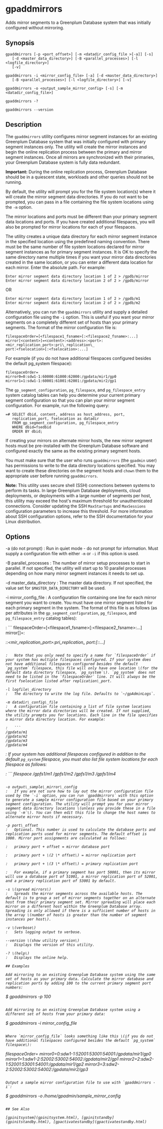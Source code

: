 # gpaddmirrors 

Adds mirror segments to a Greenplum Database system that was initially configured without mirroring.

## Synopsis 

```
gpaddmirrors [-p <port_offset>] [-m <datadir_config_file >[-a]] [-s] 
   [-d <master_data_directory>] [-B <parallel_processes>] [-l <logfile_directory>]
   [-v]

gpaddmirrors -i <mirror_config_file> [-a] [-d <master_data_directory>]
   [-B <parallel_processes>] [-l <logfile_directory>] [-v]

gpaddmirrors -o <output_sample_mirror_config> [-s] [-m <datadir_config_file>]

gpaddmirrors -? 

gpaddmirrors --version
```

## Description 

The `gpaddmirrors` utility configures mirror segment instances for an existing Greenplum Database system that was initially configured with primary segment instances only. The utility will create the mirror instances and begin the online replication process between the primary and mirror segment instances. Once all mirrors are synchronized with their primaries, your Greenplum Database system is fully data redundant.

**Important:** During the online replication process, Greenplum Database should be in a quiescent state, workloads and other queries should not be running.

By default, the utility will prompt you for the file system location\(s\) where it will create the mirror segment data directories. If you do not want to be prompted, you can pass in a file containing the file system locations using the `-m` option.

The mirror locations and ports must be different than your primary segment data locations and ports. If you have created additional filespaces, you will also be prompted for mirror locations for each of your filespaces.

The utility creates a unique data directory for each mirror segment instance in the specified location using the predefined naming convention. There must be the same number of file system locations declared for mirror segment instances as for primary segment instances. It is OK to specify the same directory name multiple times if you want your mirror data directories created in the same location, or you can enter a different data location for each mirror. Enter the absolute path. For example:

```
Enter mirror segment data directory location 1 of 2 > /gpdb/mirror
Enter mirror segment data directory location 2 of 2 > /gpdb/mirror
```

OR

```
Enter mirror segment data directory location 1 of 2 > /gpdb/m1
Enter mirror segment data directory location 2 of 2 > /gpdb/m2
```

Alternatively, you can run the `gpaddmirrors` utility and supply a detailed configuration file using the `-i` option. This is useful if you want your mirror segments on a completely different set of hosts than your primary segments. The format of the mirror configuration file is:

```
filespaceOrder=[<filespace1_fsname>[:<filespace2_fsname>:...]
mirror[<content>]=<content>:<address>:<port>:<mir_replication_port>:pri\_replication\_
port:<fselocation>[:<fselocation>:...]
```

For example \(if you do not have additional filespaces configured besides the default pg\_system filespace\):

```
filespaceOrder=
mirror0=0:sdw1-1:60000:61000:62000:/gpdata/mir1/gp0
mirror1=1:sdw1-1:60001:61001:62001:/gpdata/mir2/gp1
```

The `gp_segment_configuration`, `pg_filespace`, and `pg_filespace_entry` system catalog tables can help you determine your current primary segment configuration so that you can plan your mirror segment configuration. For example, run the following query:

```
=# SELECT dbid, content, address as host_address, port, 
   replication_port, fselocation as datadir 
   FROM gp_segment_configuration, pg_filespace_entry 
   WHERE dbid=fsedbid 
   ORDER BY dbid;
```

If creating your mirrors on alternate mirror hosts, the new mirror segment hosts must be pre-installed with the Greenplum Database software and configured exactly the same as the existing primary segment hosts.

You must make sure that the user who runs `gpaddmirrors` \(the `gpadmin` user\) has permissions to write to the data directory locations specified. You may want to create these directories on the segment hosts and `chown` them to the appropriate user before running `gpaddmirrors`.

**Note:** This utility uses secure shell \(SSH\) connections between systems to perform its tasks. In large Greenplum Database deployments, cloud deployments, or deployments with a large number of segments per host, this utility may exceed the host's maximum threshold for unauthenticated connections. Consider updating the SSH `MaxStartups` and `MaxSessions` configuration parameters to increase this threshold. For more information about SSH configuration options, refer to the SSH documentation for your Linux distribution.

## Options 

-a \(do not prompt\)
:   Run in quiet mode - do not prompt for information. Must supply a configuration file with either `-m` or `-i` if this option is used.

-B parallel\_processes
:   The number of mirror setup processes to start in parallel. If not specified, the utility will start up to 10 parallel processes depending on how many mirror segment instances it needs to set up.

-d master\_data\_directory
:   The master data directory. If not specified, the value set for `$MASTER_DATA_DIRECTORY` will be used.

-i mirror\_config\_file
:   A configuration file containing one line for each mirror segment you want to create. You must have one mirror segment listed for each primary segment in the system. The format of this file is as follows \(as per attributes in the `gp_segment_configuration`, `pg_filespace`, and `pg_filespace_entry` catalog tables\):

:   ```
filespaceOrder=[<filespace1_fsname>[:<filespace2_fsname>:...]
mirror[<content>]=<content>:<address>:<port>:<mir_replication_port>:pri\_replication\_
port:<fselocation>[:<fselocation>:...]
```

:   Note that you only need to specify a name for `filespaceOrder` if your system has multiple filespaces configured. If your system does not have additional filespaces configured besides the default `pg_system` filespace, this file will only have one location \(for the default data directory filespace, `pg_system`\). `pg_system` does not need to be listed in the `filespaceOrder` line. It will always be the first fselocation listed after replication\_port.

-l logfile\_directory
:   The directory to write the log file. Defaults to `~/gpAdminLogs`.

-m datadir\_config\_file
:   A configuration file containing a list of file system locations where the mirror data directories will be created. If not supplied, the utility prompts you for locations. Each line in the file specifies a mirror data directory location. For example:

:   ```
/gpdata/m1
/gpdata/m2
/gpdata/m3
/gpdata/m4
```

:   If your system has additional filespaces configured in addition to the default `pg_system` filespace, you must also list file system locations for each filespace as follows:

:   ```
filespace <filespace1>
/gpfs1/m1
/gpfs1/m2
/gpfs1/m3
/gpfs1/m4
```

-o output\_sample\_mirror\_config
:   If you are not sure how to lay out the mirror configuration file used by the `-i` option, you can run `gpaddmirrors` with this option to generate a sample mirror configuration file based on your primary segment configuration. The utility will prompt you for your mirror segment data directory locations \(unless you provide these in a file using `-m`\). You can then edit this file to change the host names to alternate mirror hosts if necessary.

-p port\_offset
:   Optional. This number is used to calculate the database ports and replication ports used for mirror segments. The default offset is 1000. Mirror port assignments are calculated as follows:

:   primary port + offset = mirror database port

:   primary port + \(2 \* offset\) = mirror replication port

:   primary port + \(3 \* offset\) = primary replication port

:   For example, if a primary segment has port 50001, then its mirror will use a database port of 51001, a mirror replication port of 52001, and a primary replication port of 53001 by default.

-s \(spread mirrors\)
:   Spreads the mirror segments across the available hosts. The default is to group a set of mirror segments together on an alternate host from their primary segment set. Mirror spreading will place each mirror on a different host within the Greenplum Database array. Spreading is only allowed if there is a sufficient number of hosts in the array \(number of hosts is greater than the number of segment instances per host\).

-v \(verbose\)
:   Sets logging output to verbose.

--version \(show utility version\)
:   Displays the version of this utility.

-? \(help\)
:   Displays the online help.

## Examples 

Add mirroring to an existing Greenplum Database system using the same set of hosts as your primary data. Calculate the mirror database and replication ports by adding 100 to the current primary segment port numbers:

```
$ gpaddmirrors -p 100
```

Add mirroring to an existing Greenplum Database system using a different set of hosts from your primary data:

```
$ gpaddmirrors -i mirror_config_file
```

Where `mirror_config_file` looks something like this \(if you do not have additional filespaces configured besides the default `pg_system` filespace\):

```
filespaceOrder=
mirror0=0:sdw1-1:52001:53001:54001:/gpdata/mir1/gp0
mirror1=1:sdw1-2:52002:53002:54002:/gpdata/mir2/gp1
mirror2=2:sdw2-1:52001:53001:54001:/gpdata/mir1/gp2
mirror3=3:sdw2-2:52002:53002:54002:/gpdata/mir2/gp3
```

Output a sample mirror configuration file to use with `gpaddmirrors -i`:

```
$ gpaddmirrors -o /home/gpadmin/sample_mirror_config
```

## See Also 

[gpinitsystem](gpinitsystem.html), [gpinitstandby](gpinitstandby.html), [gpactivatestandby](gpactivatestandby.html)

